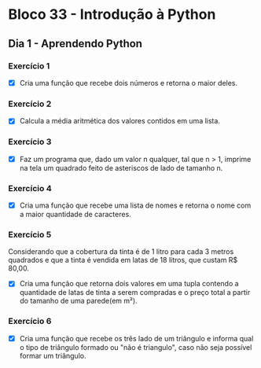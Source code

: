 # Bloco 33 - Introdução à Python

## Dia 1 - Aprendendo Python

### Exercício 1

- [x] Cria uma função que recebe dois números e retorna o maior deles.

### Exercício 2

- [x] Calcula a média aritmética dos valores contidos em uma lista.

### Exercício 3

- [x] Faz um programa que, dado um valor n qualquer, tal que n > 1, imprime na tela um quadrado feito de asteriscos de lado de tamanho n.

### Exercício 4

- [x] Cria uma função que recebe uma lista de nomes e retorna o nome com a maior quantidade de caracteres.

### Exercício 5

Considerando que a cobertura da tinta é de 1 litro para cada 3 metros quadrados e que a tinta é vendida em latas de 18 litros, que custam R$ 80,00.

- [x] Cria uma função que retorna dois valores em uma tupla contendo a quantidade de latas de tinta a serem compradas e o preço total a partir do tamanho de uma parede(em m²).

### Exercício 6

- [x] Cria uma função que recebe os três lado de um triângulo e informa qual o tipo de triângulo formado ou "não é triangulo", caso não seja possível formar um triângulo.
